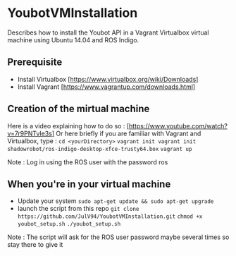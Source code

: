 # YoubotVMInstallation
Describes how to install the Youbot API in a Vagrant Virtualbox virtual machine using Ubuntu 14.04 and ROS Indigo.

## Prerequisite
* Install Virtualbox [https://www.virtualbox.org/wiki/Downloads]
* Install Vagrant [https://www.vagrantup.com/downloads.html]

## Creation of the mirtual machine
Here is a video explaining how to do so : [https://www.youtube.com/watch?v=7r9PNTvIe3s]
Or here briefly if you are familiar with Vagrant and Virtualbox, type :
`cd <yourDirectory>`
`vagrant init vagrant init shadowrobot/ros-indigo-desktop-xfce-trusty64.box`
`vagrant up`

Note : Log in using the ROS user with the password ros

## When you're in your virtual machine
* Update your system
`sudo apt-get update && sudo apt-get upgrade`
* launch the script from this repo
`git clone https://github.com/JulV94/YoubotVMInstallation.git`
`chmod +x youbot_setup.sh`
`./youbot_setup.sh`

Note : The script will ask for the ROS user password maybe several times so stay there to give it
